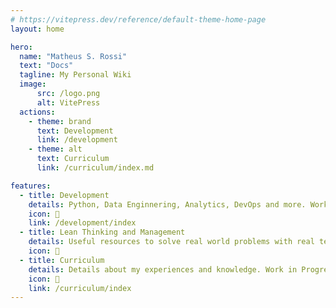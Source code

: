 ```yaml
---
# https://vitepress.dev/reference/default-theme-home-page
layout: home

hero:
  name: "Matheus S. Rossi"
  text: "Docs"
  tagline: My Personal Wiki
  image:
      src: /logo.png
      alt: VitePress
  actions:
    - theme: brand
      text: Development
      link: /development
    - theme: alt
      text: Curriculum
      link: /curriculum/index.md

features:
  - title: Development
    details: Python, Data Enginnering, Analytics, DevOps and more. Work in Progress
    icon: 💾
    link: /development/index
  - title: Lean Thinking and Management
    details: Useful resources to solve real world problems with real teams. ToDo.
    icon: 💭
  - title: Curriculum
    details: Details about my experiences and knowledge. Work in Progress.
    icon: 🎯
    link: /curriculum/index
---
```


